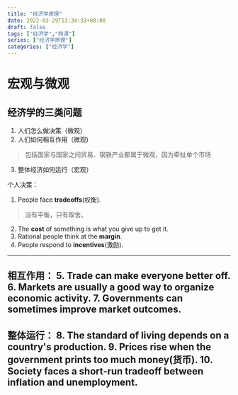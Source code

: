 ```yaml
---
title: "经济学原理"
date: 2022-03-29T13:34:33+08:00
draft: false
tags: ["经济学","网课"]
series: ["经济学原理"]
categories: ["经济学"]
---
```



# 宏观与微观
## 经济学的三类问题
<!--more-->
1. 人们怎么做决策（微观）
2. 人们如何相互作用（微观)
>包括国家与国家之间贸易、钢铁产业都属于微观，因为牵扯单个市场
3. 整体经济如何运行（宏观）


个人决策：
1. People face **tradeoffs**(权衡).
>没有平衡，只有取舍。
2. The **cost** of something is what you give up to get it.
3. Rational people think at the **margin**. 
4. People respond to **incentives**(激励).
---
相互作用：
5. **Trade** can make everyone better off.
6. **Markets** are usually a good way to organize economic
activity. 
7. **Governments** can sometimes improve market outcomes.
---
整体运行：
8. The standard of living depends on a country's **production**.
9. Prices rise when the government prints too much **money**(货币).
10. Society faces a short-run tradeoff between **inflation** and
**unemployment**. 
---